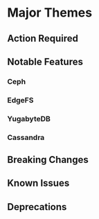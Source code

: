 # Major Themes

## Action Required

## Notable Features

### Ceph

### EdgeFS

### YugabyteDB

### Cassandra

## Breaking Changes

## Known Issues

### <Storage Provider>

## Deprecations

### <Storage Provider>

